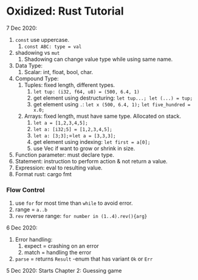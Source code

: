 # Oxidized: Rust Tutorial

7 Dec 2020:

1. ```const``` use uppercase.
   1. ``` const ABC: type = val ```
2. shadowing vs ```mut```
   1. Shadowing can change value type while using same name.
3. Data Type:
   1. Scalar: int, float, bool, char.
4. Compound Type:
   1. Tuples: fixed length, different types.
      1. ```let tup: (i32, f64, u8) = (500, 6.4, 1)```
      2. get element using destructuring:
         ```let tup...; let (...) = tup;```
      1. get element using ```.```:
         ```let x (500, 6.4, 1);```
         ```let five_hundred = x.0;```
   1. Arrays: fixed length, must have same type. Allocated on stack.
      1. ```let a = [1,2,3,4,5];```
      2. ```let a: [i32;5] = [1,2,3,4,5];```
      3. ```let a: [3;3];```=```let a = [3,3,3];```
      4. get element using indexing:
         ```let first = a[0];```
      5. use Vec if want to grow or shrink in size.
5. Function parameter: must declare type.
6. Statement: instruction to perform action & not return a value.
7. Expression: eval to resulting value.
8. Format rust: cargo fmt

### Flow Control

1. use ```for``` for most time than ```while``` to avoid error.
2. range = ```a..b```
3. ```rev``` reverse range: ```for number in (1..4).rev(){arg}```

6 Dec 2020:

1. Error handling:
   1. expect = crashing on an error
   2. match = handling the error
2. ```parse``` = returns ```Result``` -enum that has variant ```Ok``` or ```Err```

5 Dec 2020: Starts Chapter 2: Guessing game
